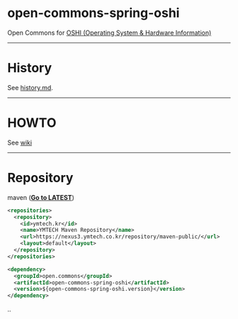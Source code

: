 # open-commons-spring-oshi
Open Commons for [OSHI (Operating System & Hardware Information)](https://github.com/oshi/oshi)

---
# History
See [history.md](./history.md).

---
# HOWTO
See [wiki](https://github.com/parkjunhong/open-commons-spring-oshi/wiki)

---
# Repository
maven (**[Go to LATEST](https://nexus3.ymtech.co.kr/#browse/browse:maven-public:open%2Fcommons%2Fopen-commons-spring-oshi)**)
``` xml
<repositories>
  <repository>
    <id>ymtech.kr</id>
    <name>YMTECH Maven Repository</name>
    <url>https://nexus3.ymtech.co.kr/repository/maven-public/</url>
    <layout>default</layout>
  </repository>
</repositories>

<dependency>
  <groupId>open.commons</groupId>
  <artifactId>open-commons-spring-oshi</artifactId>
  <version>${open-commons-spring-oshi.version}</version>
</dependency>
```

..
